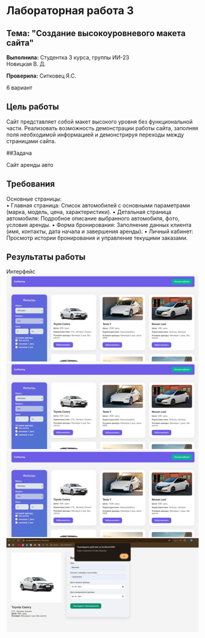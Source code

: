# Лабораторная работа 3

## Тема: "Создание высокоуровневого макета сайта"

**Выполнила:**
Студентка 3 курса, группы ИИ-23  
Новицкая В. Д.

**Проверила:**
Ситковец Я.С.

6 вариант

## Цель работы

 Cайт представляет собой макет высокого уровня без функциональной части. Реализовать возможность демонстрации работы сайта, заполняя поля необходимой информацией и демонстрируя переходы между страницами сайта.

##Задача

Сайт аренды авто

## Требования

Основные страницы:   
• Главная страница: Список автомобилей с основными параметрами (марка,
модель, цена, характеристики).
• Детальная страница автомобиля: Подробное описание выбранного
автомобиля, фото, условия аренды.
• Форма бронирования: Заполнение данных клиента (имя, контакты, дата
начала и завершения аренды).
• Личный кабинет: Просмотр истории бронирования и управление текущими
заказами.
 
## Результаты работы

Интерфейс
 ![](image/1.jpeg)
 ![](image/2.jpeg)
 ![](image/3.jpeg)
 ![](image/4.jpeg)
